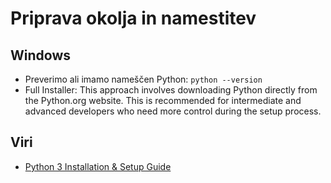 # Priprava okolja in namestitev

## Windows
- Preverimo ali imamo nameščen Python: `python --version`
- Full Installer: This approach involves downloading Python directly from the Python.org website. This is recommended for intermediate and advanced developers who need more control during the setup process.


## Viri
- [Python 3 Installation & Setup Guide](https://realpython.com/installing-python/)